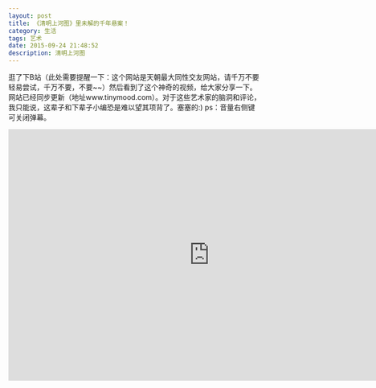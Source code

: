 ```yaml
---
layout: post
title: 《清明上河图》里未解的千年悬案！
category: 生活
tags: 艺术
date: 2015-09-24 21:48:52
description: 清明上河图
---
```


逛了下B站（此处需要提醒一下：这个网站是天朝最大同性交友网站，请千万不要轻易尝试，千万不要，不要~~）然后看到了这个神奇的视频，给大家分享一下。网站已经同步更新（地址www.tinymood.com）。对于这些艺术家的脑洞和评论，我只能说，这辈子和下辈子小编恐是难以望其项背了。塞塞的:)  ps：音量右侧键可关闭弹幕。

<iframe style="width: 800px; height: 500px;" src="http://static.hdslb.com/miniloader.swf?aid=2941879&amp;page=1" width="300" height="150" frameborder="no" scrolling="no"></iframe>